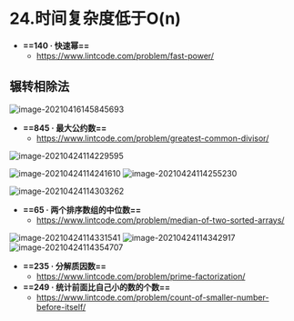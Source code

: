 # 24.时间复杂度低于O(n)

* **==140 · 快速幂==**
  * https://www.lintcode.com/problem/fast-power/

## 辗转相除法

![image-20210416145845693](https://raw.githubusercontent.com/TWDH/Leetcode-From-Zero/pictures/img/image-20210416145845693.png)

* **==845 · 最大公约数==**
  * https://www.lintcode.com/problem/greatest-common-divisor/

![image-20210424114229595](https://raw.githubusercontent.com/TWDH/Leetcode-From-Zero/pictures/img/image-20210424114229595.png)

![image-20210424114241610](https://raw.githubusercontent.com/TWDH/Leetcode-From-Zero/pictures/img/image-20210424114241610.png)
![image-20210424114255230](https://raw.githubusercontent.com/TWDH/Leetcode-From-Zero/pictures/img/image-20210424114255230.png)

![image-20210424114303262](https://raw.githubusercontent.com/TWDH/Leetcode-From-Zero/pictures/img/image-20210424114303262.png)

* **==65 · 两个排序数组的中位数==**
  * https://www.lintcode.com/problem/median-of-two-sorted-arrays/



![image-20210424114331541](https://raw.githubusercontent.com/TWDH/Leetcode-From-Zero/pictures/img/image-20210424114331541.png)
![image-20210424114342917](https://raw.githubusercontent.com/TWDH/Leetcode-From-Zero/pictures/img/image-20210424114342917.png)
![image-20210424114354707](https://raw.githubusercontent.com/TWDH/Leetcode-From-Zero/pictures/img/image-20210424114354707.png)

* **==235 · 分解质因数==**
  * https://www.lintcode.com/problem/prime-factorization/
* **==249 · 统计前面比自己小的数的个数==**
  * https://www.lintcode.com/problem/count-of-smaller-number-before-itself/